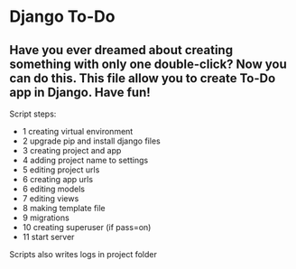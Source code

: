 # Django To-Do
## Have you ever dreamed about creating something with only one double-click? Now you can do this. This file allow you to create To-Do app in Django. Have fun!

Script steps:
- 1 creating virtual environment
- 2 upgrade pip and install django files
- 3 creating project and app
- 4 adding project name to settings
- 5 editing project urls
- 6 creating app urls
- 6 editing models
- 7 editing views
- 8 making template file
- 9 migrations
- 10 creating superuser (if pass=on)
- 11 start server

Scripts also writes logs in project folder
